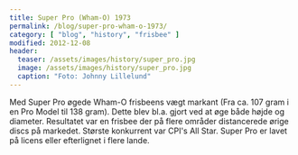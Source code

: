 ```yaml
---
title: Super Pro (Wham-O) 1973
permalink: /blog/super-pro-wham-o-1973/
category: [ "blog", "history", "frisbee" ]
modified: 2012-12-08
header:
  teaser: /assets/images/history/super_pro.jpg
  image: /assets/images/history/super_pro.jpg
  caption: "Foto: Johnny Lillelund"
---
```


Med Super Pro øgede Wham-O frisbeens vægt markant (Fra ca. 107 gram i en Pro Model til 138 gram). Dette blev bl.a. gjort ved at øge både højde og diameter. Resultatet var en frisbee der på flere områder distancerede ørige discs på markedet. Største konkurrent var CPI's All Star. Super Pro er lavet på licens eller efterlignet i flere lande.